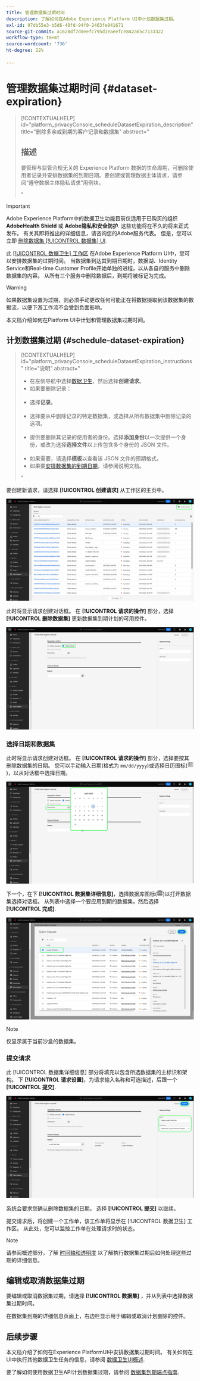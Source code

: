 ```yaml
---
title: 管理数据集过期时间
description: 了解如何在Adobe Experience Platform UI中计划数据集过期。
exl-id: 97db55e3-b5d6-40fd-94f0-2463fe041671
source-git-commit: a1628df7d0eefc795d1eaeefce842a65c7133322
workflow-type: tm+mt
source-wordcount: '736'
ht-degree: 22%

---
```


# 管理数据集过期时间 {#dataset-expiration}

>[!CONTEXTUALHELP]
>id="platform_privacyConsole_scheduleDatasetExpiration_description"
>title="删除多余或到期的客户记录和数据集"
>abstract="<h2>描述</h2><p>要管理与监管合规无关的 Experience Platform 数据的生命周期，可删除使用者记录并安排数据集的到期日期。要创建或管理数据主体请求，请参阅“遵守数据主体隐私请求”用例块。</p>"

>[!IMPORTANT]
>
>Adobe Experience Platform中的数据卫生功能目前仅适用于已购买的组织 **AdobeHealth Shield** 或 **Adobe隐私和安全防护**. 这些功能将在不久的将来正式发布。 有关其即将推出的详细信息，请咨询您的Adobe服务代表。 但是，您可以立即 [删除数据集 [!UICONTROL 数据集] UI](../../catalog/datasets/user-guide.md#delete).

此 [[!UICONTROL 数据卫生] 工作区](./overview.md) 在Adobe Experience Platform UI中，您可以安排数据集的过期时间。 当数据集到达其到期日期时，数据湖、Identity Service和Real-time Customer Profile开始单独的进程，以从各自的服务中删除数据集的内容。 从所有三个服务中删除数据后，到期将被标记为完成。

>[!WARNING]
>
>如果数据集设置为过期，则必须手动更改任何可能正在将数据摄取到该数据集的数据流，以便下游工作流不会受到负面影响。

本文档介绍如何在Platform UI中计划和管理数据集过期时间。

## 计划数据集过期 {#schedule-dataset-expiration}

>[!CONTEXTUALHELP]
>id="platform_privacyConsole_scheduleDatasetExpiration_instructions"
>title="说明"
>abstract="<ul><li>在左侧导航中选择<a href="https://experienceleague.adobe.com/docs/experience-platform/hygiene/ui/overview.html">数据卫生</a>，然后选择<b>创建请求</b>。</li><li>如果要删除记录：</li>   <li>选择<b>记录</b>。</li>   <li>选择要从中删除记录的特定数据集，或选择从所有数据集中删除记录的选项。</li>   <li>提供要删除其记录的使用者的身份。选择<b>添加身份</b>以一次提供一个身份，或改为选择<b>选择文件</b>以上传包含多个身份的 JSON 文件。</li>   <li>如果需要，请选择<b>模板</b>以查看该 JSON 文件的预期格式。</li><li>如果要<a href="https://experienceleague.adobe.com/docs/experience-platform/hygiene/ui/dataset-expiration.html#schedule-dataset-expiration">安排数据集的到期日期</a>，请参阅说明文档。</li></ul>"

要创建新请求，请选择 **[!UICONTROL 创建请求]** 从工作区的主页中。

![图像显示 [!UICONTROL 创建请求] 正在选择按钮](../images/ui/ttl/create-request-button.png)

此时将显示请求创建对话框。 在 **[!UICONTROL 请求的操作]** 部分，选择 **[!UICONTROL 删除数据集]** 更新数据集到期计划的可用控件。

![图像显示 [!UICONTROL 创建请求] 正在选择按钮](../images/ui/ttl/dataset-selected.png)

### 选择日期和数据集

此时将显示请求创建对话框。 在 **[!UICONTROL 请求的操作]** 部分，选择要按其删除数据集的日期。 您可以手动输入日期(格式为 `mm/dd/yyyy`)或选择日历图标(![日历图标的图像](../images/ui/ttl/calendar-icon.png))，以从对话框中选择日期。

![显示为数据集设置的到期日期的图像](../images/ui/ttl/select-date.png)

下一个，在下 **[!UICONTROL 数据集详细信息]**，选择数据库图标(![数据库图标的图像](../images/ui/ttl/database-icon.png))以打开数据集选择对话框。 从列表中选择一个要应用到期的数据集，然后选择 **[!UICONTROL 完成]**.

![显示正在选择的数据集的图像](../images/ui/ttl/select-dataset.png)

>[!NOTE]
仅显示属于当前沙盒的数据集。

### 提交请求

此 [!UICONTROL 数据集详细信息] 部分将填充以包含所选数据集的主标识和架构。 下 **[!UICONTROL 请求设置]**，为请求输入名称和可选描述，后跟一个 **[!UICONTROL 提交]**.

![图像显示 [!UICONTROL 提交] 正在选择按钮](../images/ui/ttl/submit.png)

系统会要求您确认删除数据集的日期。 选择 **[!UICONTROL 提交]** 以继续。

提交请求后，将创建一个工作单，该工作单将显示在 [!UICONTROL 数据卫生] 工作区。 从此处，您可以监控工作单在处理请求时的状态。

>[!NOTE]
请参阅概述部分，了解 [时间轴和透明度](../home.md#dataset-expiration-transparency) 以了解执行数据集过期后如何处理这些过期的详细信息。

## 编辑或取消数据集过期

要编辑或取消数据集过期，请选择 **[!UICONTROL 数据集]** ，并从列表中选择数据集过期时间。

在数据集到期的详细信息页面上，右边栏显示用于编辑或取消计划删除的控件。

## 后续步骤

本文档介绍了如何在Experience PlatformUI中安排数据集过期时间。 有关如何在UI中执行其他数据卫生任务的信息，请参阅 [数据卫生UI概述](./overview.md).

要了解如何使用数据卫生API计划数据集过期，请参阅 [数据集到期端点指南](../api/dataset-expiration.md).

